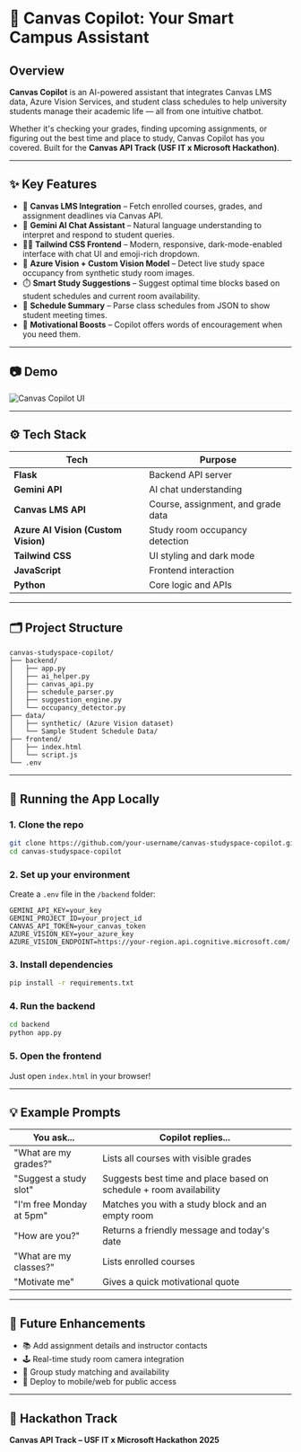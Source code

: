 # 🤖 Canvas Copilot: Your Smart Campus Assistant

## Overview

**Canvas Copilot** is an AI-powered assistant that integrates Canvas LMS data, Azure Vision Services, and student class schedules to help university students manage their academic life — all from one intuitive chatbot.

Whether it's checking your grades, finding upcoming assignments, or figuring out the best time and place to study, Canvas Copilot has you covered. Built for the **Canvas API Track (USF IT x Microsoft Hackathon)**.

---

## ✨ Key Features

- 🔗 **Canvas LMS Integration** – Fetch enrolled courses, grades, and assignment deadlines via Canvas API.
- 🧠 **Gemini AI Chat Assistant** – Natural language understanding to interpret and respond to student queries.
- 🧑‍💻 **Tailwind CSS Frontend** – Modern, responsive, dark-mode-enabled interface with chat UI and emoji-rich dropdown.
- 🧠 **Azure Vision + Custom Vision Model** – Detect live study space occupancy from synthetic study room images.
- ⏱️ **Smart Study Suggestions** – Suggest optimal time blocks based on student schedules and current room availability.
- 📅 **Schedule Summary** – Parse class schedules from JSON to show student meeting times.
- 💪 **Motivational Boosts** – Copilot offers words of encouragement when you need them.

---

## 📷 Demo

![Canvas Copilot UI](demo-screenshot.png)

---

## ⚙️ Tech Stack

| Tech | Purpose |
|------|---------|
| **Flask** | Backend API server |
| **Gemini API** | AI chat understanding |
| **Canvas LMS API** | Course, assignment, and grade data |
| **Azure AI Vision (Custom Vision)** | Study room occupancy detection |
| **Tailwind CSS** | UI styling and dark mode |
| **JavaScript** | Frontend interaction |
| **Python** | Core logic and APIs |

---

## 🗂 Project Structure

```
canvas-studyspace-copilot/
├── backend/
│   ├── app.py
│   ├── ai_helper.py
│   ├── canvas_api.py
│   ├── schedule_parser.py
│   ├── suggestion_engine.py
│   └── occupancy_detector.py
├── data/
│   ├── synthetic/ (Azure Vision dataset)
│   └── Sample Student Schedule Data/
├── frontend/
│   ├── index.html
│   └── script.js
└── .env
```

---

## 🚀 Running the App Locally

### 1. Clone the repo
```bash
git clone https://github.com/your-username/canvas-studyspace-copilot.git
cd canvas-studyspace-copilot
```

### 2. Set up your environment
Create a `.env` file in the `/backend` folder:
```env
GEMINI_API_KEY=your_key
GEMINI_PROJECT_ID=your_project_id
CANVAS_API_TOKEN=your_canvas_token
AZURE_VISION_KEY=your_azure_key
AZURE_VISION_ENDPOINT=https://your-region.api.cognitive.microsoft.com/
```

### 3. Install dependencies
```bash
pip install -r requirements.txt
```

### 4. Run the backend
```bash
cd backend
python app.py
```

### 5. Open the frontend
Just open `index.html` in your browser!

---

## 💡 Example Prompts

| You ask... | Copilot replies... |
|------------|--------------------|
| "What are my grades?" | Lists all courses with visible grades |
| "Suggest a study slot" | Suggests best time and place based on schedule + room availability |
| "I'm free Monday at 5pm" | Matches you with a study block and an empty room |
| "How are you?" | Returns a friendly message and today's date |
| "What are my classes?" | Lists enrolled courses |
| "Motivate me" | Gives a quick motivational quote |

---

## 📌 Future Enhancements

- 📚 Add assignment details and instructor contacts
- 🕹️ Real-time study room camera integration
- 👥 Group study matching and availability
- 📲 Deploy to mobile/web for public access

---

## 🏁 Hackathon Track

**Canvas API Track – USF IT x Microsoft Hackathon 2025**  

